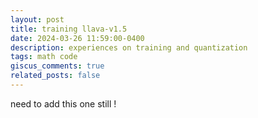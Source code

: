 ```yaml
---
layout: post
title: training llava-v1.5
date: 2024-03-26 11:59:00-0400
description: experiences on training and quantization
tags: math code
giscus_comments: true
related_posts: false
---
```

<!-- <div class="row justify-content-sm-center">
    <div class="col-sm-4 mt-3 mt-md-0">
        {% include figure.html path="assets/img/nate/blog/mnist.gif" title="example image" class="img-fluid rounded z-depth-1" %}
    </div>
</div> -->

need to add this one still !